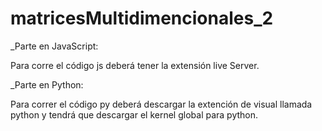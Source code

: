 # matricesMultidimencionales_2

\_Parte en JavaScript:

Para corre el código js deberá tener la extensión live Server.

\_Parte en Python:

Para correr el código py deberá descargar la extención de visual llamada python y tendrá que descargar el kernel global para python.
